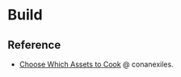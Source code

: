 # Build

## Reference

- [Choose Which Assets to Cook](https://www.conanexiles.com/wp-content/wiki/3266773051.html) @ conanexiles.
